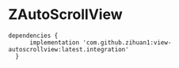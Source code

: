 # ZAutoScrollView

    dependencies {
	 	  implementation 'com.github.zihuan1:view-autoscrollview:latest.integration'
	  }
 
